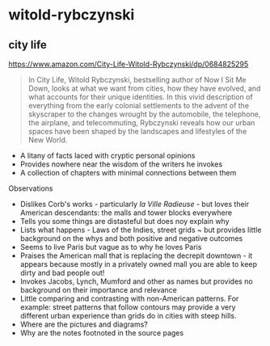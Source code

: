 # witold-rybczynski


## city life

https://www.amazon.com/City-Life-Witold-Rybczynski/dp/0684825295

> In City Life, Witold Rybczynski, bestselling author of Now I Sit Me Down, looks at what we want from cities, how they have evolved, and what accounts for their unique identities. In this vivid description of everything from the early colonial settlements to the advent of the skyscraper to the changes wrought by the automobile, the telephone, the airplane, and telecommuting, Rybczynski reveals how our urban spaces have been shaped by the landscapes and lifestyles of the New World.

* A litany of facts laced with cryptic personal opinions
* Provides nowhere near the wisdom of the writers he invokes
* A collection of chapters with minimal connections between them

Observations

* Dislikes Corb's works - particularly _la Ville Radieuse_ - but loves their American descendants: the malls and tower blocks everywhere
* Tells you some things are distasteful but does noy explain why
* Lists what happens - Laws of the Indies, street grids ~ but provides little background on the whys and both positive and negative outcomes
* Seems to live Paris but vague as to why he loves Paris
* Praises the American mall that is replacing the decrepit downtown - it appears because mostly in a privately owned mall  you are able to keep dirty and bad people out!
* Invokes Jacobs, Lynch, Mumford and other as names but provides no background on their importance and relevance
* Little comparing and contrasting with non-American patterns. For example: street patterns that follow contours may provide a very different urban experience than grids do in cities with steep hills.
* Where are the pictures and diagrams?
* Why are the notes footnoted in the source pages
